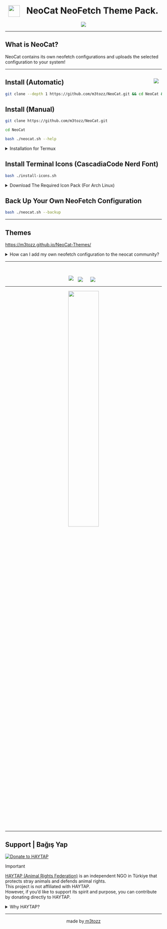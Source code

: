 # <img src="https://github.com/m3tozz/NeoCat/assets/79897762/c0b5e215-5db6-4e2d-9932-e72039e9a41e" hspace="10" width="37"  align="left"/><p><center>NeoCat NeoFetch Theme Pack.</center>

<p align="center"><img src="https://github.com/user-attachments/assets/215c14a2-a0af-4b8f-a12c-b699df7d14ea"></p>

---
 What is NeoCat?
 --
NeoCat contains its own neofetch configurations and uploads the selected configuration to your system!

---

<a href="https://www.instagram.com/textzuhree/"><img src="https://img.shields.io/badge/textzuhree-black?&logo=instagram&logoColor=purple" hspace="10"  align="right" /></a>Install (Automatic)
--
```bash
git clone --depth 1 https://github.com/m3tozz/NeoCat.git && cd NeoCat && bash ./neocat.sh --shell
```

Install (Manual)
--
```bash
git clone https://github.com/m3tozz/NeoCat.git 
```
```bash
cd NeoCat 
```
```bash
bash ./neocat.sh --help
```

<details>
<summary>Installation for Termux</summary><br/>
 <details>
<summary>Automatic Installation</summary>
  <code> git clone --depth 1 https://github.com/m3tozz/NeoCat.git && cd NeoCat && bash ./neocat-termux.sh </code></details>
  <details>
 <summary>Manual Installation</summary>
  <code>git clone --depth 1 https://github.com/m3tozz/NeoCat.git</code><br>
  <code>cd NeoCat</code><br>
  <code>bash ./neocat-termux.sh</code><br>
  </details>
</details>

Install Terminal Icons (CascadiaCode Nerd Font)
--

```bash
bash ./install-icons.sh
```

<details>
<summary>Download The Required Icon Pack (For Arch Linux)</summary>
Use This Command: <code> git clone https://aur.archlinux.org/ttf-meslo-nerd-font-powerlevel10k.git && cd ttf-meslo-nerd-font-powerlevel10k && makepkg -si && cd .. </code>
</details>

Back Up Your Own NeoFetch Configuration
--

```bash
bash ./neocat.sh --backup
```
---

Themes
--
<a href="https://m3tozz.github.io/NeoCat-Themes/">https://m3tozz.github.io/NeoCat-Themes/</a>
<details>
<summary>How can I add my own neofetch configuration to the neocat community?</summary>
 Fork <a href="https://github.com/m3tozz/neocat-community-themes">this repo</a>, add your theme, and submit a pull request.<br>
 -
<a href="https://github.com/m3tozz/neocat-community-themes/blob/main/PREVIEW-THEMES.md">Click to preview themes uploaded by NeoCat community</a>
</details>

---

<br>
<p align="center"><img src="https://github.com/m3tozz/NeoCat/assets/79897762/007ac431-538b-47df-bcb6-7721667257f3">
<a href="https://discord.gg/sQwYCZer95"><img src="https://img.shields.io/badge/Join The NeoCat's Community Discord Server-black?&logo=discord" hspace="10"  align="center" /></a>
<a href="https://matrix.to/#/#neocat-channels:matrix.org"><img src="https://img.shields.io/badge/Join The NeoCat's Community Matrix Server-black?&logo=matrix" hspace="10"  align="center" /></a>

---
  
<p align="center"><a href="https://www.pling.com/p/2034925/" target="_blank"><img src="https://github.com/user-attachments/assets/392abc9e-5265-4cbe-a031-76d090df89a3" width="44%"></a>
 
---

Support | Bağış Yap
--
[![Donate to HAYTAP](https://img.shields.io/badge/🐾_Donate-HAYTAP❤️-red?style=for-the-badge)](https://fonzip.com/haytap/bagis)

> [!IMPORTANT]  
> [HAYTAP (Animal Rights Federation)](https://www.haytap.org) is an independent NGO in Türkiye that protects stray animals and defends animal rights.  
> This project is not affiliated with HAYTAP.  
> However, if you’d like to support its spirit and purpose, you can contribute by donating directly to HAYTAP.

<details>
<summary>Why HAYTAP?</summary>
 
---


### 1. HAYTAP
- Short for "Hayvan Hakları Federasyonu" (Animal Rights Federation) in Türkiye.  
- It is an independent non-governmental organization (NGO).
- **Example:** HAYTAP builds shelters for stray dogs.

---

### 2. Independent NGO
- An organization that operates on its own, not controlled by the government.  
- Their goal is usually to benefit society.
- **Example:** Foundations that help children with leukemia are independent NGOs.

---

### 3. Protecting Stray Animals
- Feeding, treating, and keeping stray dogs and cats safe from harm.
- **Example:** An association puts food bowls on the streets for stray cats.

---

### 4. Defending Animal Rights
- Arguing that animals also have the right to live without pain and mistreatment.
- **Example:** Demanding a ban on animal fights.

---

### 5. This Project is Not Affiliated with HAYTAP
- This software or project was not made by HAYTAP itself.
- **Example:** The person who made the theme pack is not an employee of HAYTAP.

---

### 6. Supporting by Donating Directly to HAYTAP
- Instead of donating to the project owner, sending money directly to HAYTAP’s account.
- **Example:** Making a donation to HAYTAP’s IBAN via their website.


</details>

---
<p align="center">made by<a href="https://m3tozz.github.io/"> m3tozz</a></p>
